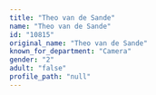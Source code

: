 ```yaml
---
title: "Theo van de Sande"
name: "Theo van de Sande"
id: "10815"
original_name: "Theo van de Sande"
known_for_department: "Camera"
gender: "2"
adult: "false"
profile_path: "null"
---
```

